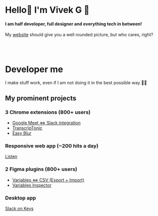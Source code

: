 <h1>Hello👋 I'm Vivek G 👀</h1>

#### I am half developer, full designer and everything tech in between!

My [website](https://vivek-nexus.github.io/) should give you a well rounded picture, but who cares, right?


<br>
<br>

# Developer me
I make stuff work, even if I am not doing it in the best possible way 🤷‍♂️

## My prominent projects

### 3 Chrome extensions (800+ users)
- [Google Meet ⇔ Slack integration](https://github.com/vivek-nexus/google-meet-slack-integration)
- [TranscripTonic](https://github.com/vivek-nexus/transcriptonic)
- [Easy Blur](https://github.com/vivek-nexus/easy-blur)

### Responsive web app (~200 hits a day)
[Listen](https://github.com/vivek-nexus/listen)

### 2 Figma plugins (800+ users)
- [Variables ⇔ CSV (Export + Import)](https://github.com/vivek-nexus/variables-csv-figma-plugin)
- [Variables Inspector](https://github.com/vivek-nexus/variables-inspector-figma-plugin)


### Desktop app
[Slack on Keys](https://github.com/vivek-nexus/slack-on-keys)


